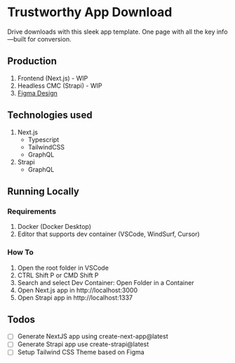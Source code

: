 # Trustworthy App Download

Drive downloads with this sleek app template. One page with all the key info—built for conversion.

## Production

1. Frontend (Next.js) - WIP
1. Headless CMC (Strapi) - WIP
1. [Figma Design](https://www.figma.com/community/file/1498087976362579412/trustworthy-app-download)

## Technologies used

1. Next.js
   - Typescript
   - TailwindCSS
   - GraphQL
2. Strapi
   - GraphQL

## Running Locally

### Requirements

1. Docker (Docker Desktop)
2. Editor that supports dev container (VSCode, WindSurf, Cursor)

### How To

1. Open the root folder in VSCode
2. CTRL Shift P or CMD Shift P
3. Search and select Dev Container: Open Folder in a Container
4. Open Next.js app in http://localhost:3000
5. Open Strapi app in http://localhost:1337

## Todos

- [ ] Generate NextJS app using create-next-app@latest
- [ ] Generate Strapi app use create-strapi@latest
- [ ] Setup Tailwind CSS Theme based on Figma
